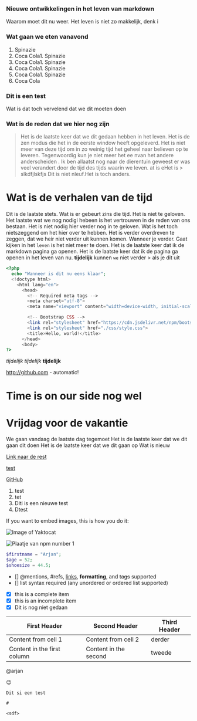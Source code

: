 ### Nieuwe ontwikkelingen in het leven van markdown
Waarom moet dit nu weer. Het leven is niet zo makkelijk, denk i
### Wat gaan we eten vanavond
1. Spinazie
1. Coca Cola1. Spinazie
1. Coca Cola1. Spinazie
1. Coca Cola1. Spinazie
1. Coca Cola1. Spinazie
1. Coca Cola

### Dit is een test
Wat is dat toch vervelend dat we dit moeten doen

### Wat is de reden dat we hier nog zijn
>Het is de laatste keer dat we dit gedaan hebben in het leven. Het is de zen modus die het in de eerste window heeft opgeleverd. Het is niet meer van deze tijd om in zo weinig tijd het geheel naar believen op te leveren. Tegenwoordig kun je niet meer het ee nvan het andere anderscheiden . Ik ben allaatst nog naar de dierentuin geweest er was veel verandert door de tijd des tijds waarin we leven. at is eHet is > slkdfjlskfjs Dit is niet nleuf.Het is toch anders.

# Wat is de verhalen van de tijd
Dit is de laatste stets. Wat is er gebeurt zins die tijd. Het is niet te geloven. Het laatste wat we nog nodigi hebeen is het vertrouwen in de reden van ons bestaan.
Het is niet nodig hier verder nog in te geloven. Wat is het toch nietszeggend om het hier over te hebben. Het is verder overdreven te zeggen, dat we heir niet verder uit kunnen komen. Wanneer je verder. Gaat kijken in het `leven` is het niet meer te doen. Het is de laatste keer dat ik de markdown pagina ga openen. Het is de laatste keer dat ik de pagina ga openen in het leven van nu. __tijdelijk__ kunnen `we` niet verder > als je dit uit
``` php
<?php
  echo "Wanneer is dit nu eens klaar";
  <!doctype html>
    <html lang="en">
      <head>
        <!-- Required meta tags -->
        <meta charset="utf-8">
        <meta name="viewport" content="width=device-width, initial-scale=1, shrink-to-fit=no">

        <!-- Bootstrap CSS -->
        <link rel="stylesheet" href="https://cdn.jsdelivr.net/npm/bootstrap@4.5.3/dist/css/bootstrap.min.css" integrity="sha384-TX8t27EcRE3e/ihU7zmQxVncDAy5uIKz4rEkgIXeMed4M0jlfIDPvg6uqKI2xXr2" crossorigin="anonymous">
        <link rel="stylesheet" href="./css/style.css">
        <title>Hello, world!</title>
      </head>
      <body>
?>
```

_tijdelijk_
*tijdelijk*
**tijdelijk**

http://github.com - automatic! 

# Time is on our side nog wel

# Vrijdag voor de vakantie
We gaan vandaag de laatste dag tegemoet
Het is de laatste keer dat we dit gaan dit doen
Het is de laatste keer dat we dit gaan op
Wat is nieuw


[Link naar de rest](https://guides.github.com/features/mastering-markdown/)

[test](https://guides.github.com/features/mastering-markdown/)


[GitHub](http://github.com)

1. test
1. tet
  1. Diti is een nieuwe test
  1. Dtest


If you want to embed images, this is how you do it:

![Image of Yaktocat](https://octodex.github.com/images/yaktocat.png)

![Plaatje van npm number 1](https://cdn-media-1.freecodecamp.org/images/1*Ukvg75zwIh7eZn35s8bs3g.png)
```php
$firstname = "Arjan";
$age = 52;
$shoesize = 44.5;
```


- [] @mentions, #refs, [links](), **formatting**, and <del>tags</del> supported
- [] list syntax required (any unordered or ordered list supported)
- [x] this is a complete item
- [x] this is an incomplete item
- [x] Dit is nog niet gedaan

First Header | Second Header | Third Header
--- | --- | ---
Content from cell 1 | Content from cell 2 | derder
Content in the first column | Content in the second  | tweede



@arjan

:wink:

`Dit si een test`

`#`



`<sdf>` 




